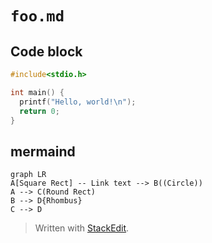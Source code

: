 `foo.md`
===

## Code block

```main.c
#include<stdio.h>

int main() {
  printf("Hello, world!\n");
  return 0;
}
```

## mermaind

```mermaid
graph LR
A[Square Rect] -- Link text --> B((Circle))
A --> C(Round Rect)
B --> D{Rhombus}
C --> D
```

> Written with [StackEdit](https://stackedit.io/).
<!--stackedit_data:
eyJoaXN0b3J5IjpbLTk0ODQ4OTQ2OV19
-->